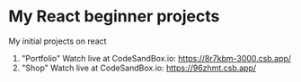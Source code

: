 # My React beginner projects
My initial projects on react

1. "Portfolio" Watch live at CodeSandBox.io: <a href="[https://96zhmt.csb.app/](https://8r7kbm-3000.csb.app/)" target="_blank" rel="noopener">https://8r7kbm-3000.csb.app/</a>
2. "Shop" Watch live at CodeSandBox.io: <a href="https://96zhmt.csb.app/" target="_blank" rel="noopener">https://96zhmt.csb.app/</a>
